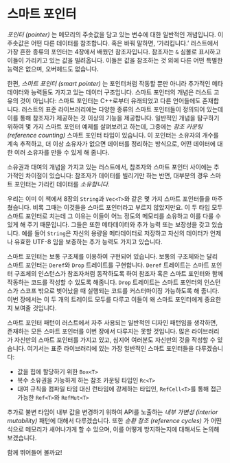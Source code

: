 # 스마트 포인터

*포인터 (pointer)* 는 메모리의 주솟값을 담고 있는 변수에 대한 일반적인
개념입니다. 이 주솟값은 어떤 다른 데이터를 참조합니다. 혹은 바꿔 말하면,
‘가리킵니다.’ 러스트에서 가장 흔한 종류의 포인터는 4장에서 배웠던 참조자입니다.
참조자는 `&` 심볼로 표시하고 이들이 가리키고 있는 값을 빌려옵니다.
이들은 값을 참조하는 것 외에 다른 어떤 특별한 능력은 없으며, 오버헤드도
없습니다.

한편, *스마트 포인터 (smart pointer)* 는 포인터처럼 작동할 뿐만 아니라
추가적인 메타데이터와 능력들도 가지고 있는 데이터 구조입니다. 스마트 포인터의
개념은 러스트 고유의 것이 아닙니다: 스마트 포인터는 C++로부터 유래되었고 다른
언어들에도 존재합니다. 러스트의 표준 라이브러리에는 다양한 종류의 스마트 포인터들이
정의되어 있는데 이를 통해 참조자가 제공하는 것 이상의 기능을 제공합니다.
일반적인 개념을 탐구하기 위하여 몇 가지 스마트 포인터 예제를 살펴보려고 하는데,
그중에는 *참조 카운팅 (reference counting)* 스마트 포인터 타입이 있습니다.
이 포인터는 소유자의 개수를 계속 추적하고, 더 이상 소유자가 없으면 데이터를 정리하는
방식으로, 어떤 데이터에 대한 여러 소유자를 만들 수 있게 해 줍니다.

소유권과 대여의 개념을 가지고 있는 러스트에서, 참조자와 스마트 포인터 사이에는 추가적인
차이점이 있습니다: 참조자가 데이터를 빌리기만 하는 반면, 대부분의 경우 스마트 포인터는
가리킨 데이터를 *소유합니다.*

우리는 이미 이 책에서 8장의 `String`과 `Vec<T>`와 같은 몇 가지 스마트 포인터들을
마주쳤습니다. 비록 그때는 이것들을 스마트 포인터라고 부르지 않았지만요. 이 두 타입
모두 스마트 포인터로 치는데 그 이유는 이들이 어느 정도의 메모리를 소유하고 이를
다룰 수 있게 해 주기 때문입니다. 그들은 또한 메타데이터와 추가 능력 또는 보장성을
갖고 있습니다. 예를 들어 `String`은 자신의 용량을 메타데이터로 저장하고 자신의
데이터가 언제나 유효한 UTF-8 임을 보증하는 추가 능력도 가지고 있습니다.

스마트 포인터는 보통 구조체를 이용하여 구현되어 있습니다. 보통의 구조체와는
달리 스마트 포인터는 `Deref`와 `Drop` 트레이트를 구현합니다. `Deref` 트레이트는
스마트 포인터 구조체의 인스턴스가 참조자처럼 동작하도록 하여 참조자
혹은 스마트 포인터와 함께 작동하는 코드를 작성할 수 있도록 해줍니다.
`Drop` 트레이트는 스마트 포인터의 인스턴스가 스코프 밖으로 벗어났을 때 실행되는
코드를 커스터마이징 가능하도록 해 줍니다. 이번 장에서는 이 두 개의 트레이트 모두를
다루고 이들이 왜 스마트 포인터에게 중요한지 보여줄 것입니다.

스마트 포인터 패턴이 러스트에서 자주 사용되는 일반적인 디자인 패턴임을 생각하면,
존재하는 모든 스마트 포인터를 이번 장에서 다루지는 못할 것입니다. 많은 라이브러리가
자신만의 스마트 포인터를 가지고 있고, 심지어 여러분도 자신만의 것을 작성할 수 있습니다.
여기서는 표준 라이브러리에 있는 가장 일반적인 스마트 포인터들을 다루겠습니다:

* 값을 힙에 할당하기 위한 `Box<T>`
* 복수 소유권을 가능하게 하는 참조 카운팅 타입인 `Rc<T>`
* 대여 규칙을 컴파일 타임 대신 런타임에 강제하는 타입인, `RefCell<T>`를 통해
  접근 가능한 `Ref<T>`와 `RefMut<T>`

추가로 불변 타입이 내부 값을 변경하기 위하여 API를 노출하는 *내부 가변성
(interior mutability)* 패턴에 대해서 다루겠습니다. 또한 *순환 참조 (reference cycles)* 가
어떤 식으로 메모리가 새어나가게 할 수 있으며, 이를 어떻게 방지하는지에 대해서도 논의해 보겠습니다.

함께 뛰어들어 볼까요!
